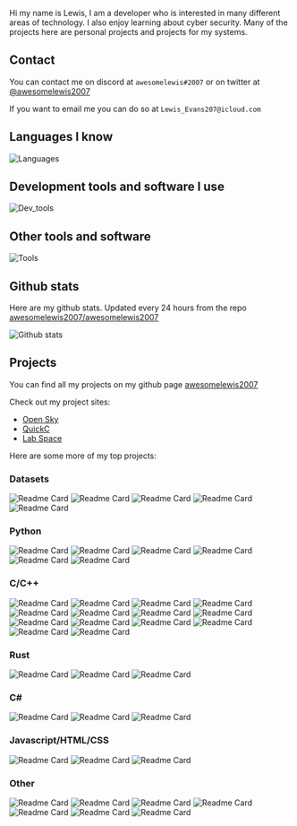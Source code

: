 Hi my name is Lewis, I am a developer who is interested in many different areas of technology. I also enjoy learning about cyber security. Many of the projects here are personal projects and projects for my systems.

## Contact
You can contact me on discord at `awesomelewis#2007` or on twitter at [@awesomelewis2007](https://twitter.com/awesomelewis2007)

If you want to email me you can do so at `Lewis_Evans207@icloud.com`

## Languages I know
![Languages](https://skillicons.dev/icons?i=python,cpp,cs,c,javascript,nodejs,dotnet,bash,css,html,rust)
## Development tools and software I use
![Dev_tools](https://skillicons.dev/icons?i=git,docker,github,googlecloud,vscode,visualstudio,raspberrypi,linux,powershell,replit)
## Other tools and software
![Tools](https://skillicons.dev/icons?i=blender,ps,pr,ai,xd,figma)

## Github stats
Here are my github stats. Updated every 24 hours from the repo [awesomelewis2007/awesomelewis2007](https://github.com/awesomelewis2007/awesomelewis2007)

![Github stats](https://raw.githubusercontent.com/awesomelewis2007/awesomelewis2007/master/github-metrics.svg)

## Projects
You can find all my projects on my github page [awesomelewis2007](https://github.com/awesomelewis2007?tab=repositories&q=&type=source&language=&sort=)

Check out my project sites:
- [Open Sky](https://awesomelewis2007.github.io/OpenSky)
- [QuickC](https://awesomelewis2007.github.io/quickc)
- [Lab Space](https://awesomelewis2007.github.io/lab_space)

Here are some more of my top projects:

### Datasets
![Readme Card](https://github-readme-stats.vercel.app/api/pin/?username=awesomelewis2007&repo=audio_dataset)
![Readme Card](https://github-readme-stats.vercel.app/api/pin/?username=awesomelewis2007&repo=image_dataset)
![Readme Card](https://github-readme-stats.vercel.app/api/pin/?username=awesomelewis2007&repo=opensky)
![Readme Card](https://github-readme-stats.vercel.app/api/pin/?username=awesomelewis2007&repo=GPT-dataset)
![Readme Card](https://github-readme-stats.vercel.app/api/pin/?username=awesomelewis2007&repo=GPT-code-repository)

### Python
![Readme Card](https://github-readme-stats.vercel.app/api/pin/?username=awesomelewis2007&repo=Datashredder)
![Readme Card](https://github-readme-stats.vercel.app/api/pin/?username=awesomelewis2007&repo=Discord_bot)
![Readme Card](https://github-readme-stats.vercel.app/api/pin/?username=awesomelewis2007&repo=Downtime_Diary)
![Readme Card](https://github-readme-stats.vercel.app/api/pin/?username=awesomelewis2007&repo=github-bulk-clone)
![Readme Card](https://github-readme-stats.vercel.app/api/pin/?username=awesomelewis2007&repo=hexshift)
![Readme Card](https://github-readme-stats.vercel.app/api/pin/?username=awesomelewis2007&repo=docgen)

### C/C++
![Readme Card](https://github-readme-stats.vercel.app/api/pin/?username=awesomelewis2007&repo=blk-rn)
![Readme Card](https://github-readme-stats.vercel.app/api/pin/?username=awesomelewis2007&repo=cat)
![Readme Card](https://github-readme-stats.vercel.app/api/pin/?username=awesomelewis2007&repo=Cpp-Project-Maker)
![Readme Card](https://github-readme-stats.vercel.app/api/pin/?username=awesomelewis2007&repo=cpp_console_colour)
![Readme Card](https://github-readme-stats.vercel.app/api/pin/?username=awesomelewis2007&repo=fancy_uptime)
![Readme Card](https://github-readme-stats.vercel.app/api/pin/?username=awesomelewis2007&repo=CPPEMU)
![Readme Card](https://github-readme-stats.vercel.app/api/pin/?username=awesomelewis2007&repo=CPPEMU-Compiler)
![Readme Card](https://github-readme-stats.vercel.app/api/pin/?username=awesomelewis2007&repo=light_builtins)
![Readme Card](https://github-readme-stats.vercel.app/api/pin/?username=awesomelewis2007&repo=shell)
![Readme Card](https://github-readme-stats.vercel.app/api/pin/?username=awesomelewis2007&repo=key_detect)
![Readme Card](https://github-readme-stats.vercel.app/api/pin/?username=awesomelewis2007&repo=c_bench)
![Readme Card](https://github-readme-stats.vercel.app/api/pin/?username=awesomelewis2007&repo=c_spinner)
![Readme Card](https://github-readme-stats.vercel.app/api/pin/?username=awesomelewis2007&repo=CFSC)
![Readme Card](https://github-readme-stats.vercel.app/api/pin/?username=awesomelewis2007&repo=aarch64_os)



### Rust
![Readme Card](https://github-readme-stats.vercel.app/api/pin/?username=awesomelewis2007&repo=rust_hexdump)
![Readme Card](https://github-readme-stats.vercel.app/api/pin/?username=awesomelewis2007&repo=find)
![Readme Card](https://github-readme-stats.vercel.app/api/pin/?username=awesomelewis2007&repo=rust_spinner)


### C#
![Readme Card](https://github-readme-stats.vercel.app/api/pin/?username=awesomelewis2007&repo=InfoByte)
![Readme Card](https://github-readme-stats.vercel.app/api/pin/?username=awesomelewis2007&repo=Simple_ping)
![Readme Card](https://github-readme-stats.vercel.app/api/pin/?username=awesomelewis2007&repo=QuickRun)

### Javascript/HTML/CSS
![Readme Card](https://github-readme-stats.vercel.app/api/pin/?username=awesomelewis2007&repo=Animate)
![Readme Card](https://github-readme-stats.vercel.app/api/pin/?username=awesomelewis2007&repo=Code_Crack)
![Readme Card](https://github-readme-stats.vercel.app/api/pin/?username=awesomelewis2007&repo=Cookie_Manager) 

### Other
![Readme Card](https://github-readme-stats.vercel.app/api/pin/?username=awesomelewis2007&repo=Ldiag)
![Readme Card](https://github-readme-stats.vercel.app/api/pin/?username=awesomelewis2007&repo=cpp_template)
![Readme Card](https://github-readme-stats.vercel.app/api/pin/?username=awesomelewis2007&repo=cpp_make_configure)
![Readme Card](https://github-readme-stats.vercel.app/api/pin/?username=awesomelewis2007&repo=lab_space)
![Readme Card](https://github-readme-stats.vercel.app/api/pin/?username=awesomelewis2007&repo=makefile_system)
![Readme Card](https://github-readme-stats.vercel.app/api/pin/?username=awesomelewis2007&repo=examples)
![Readme Card](https://github-readme-stats.vercel.app/api/pin/?username=awesomelewis2007&repo=c_asm_template)
